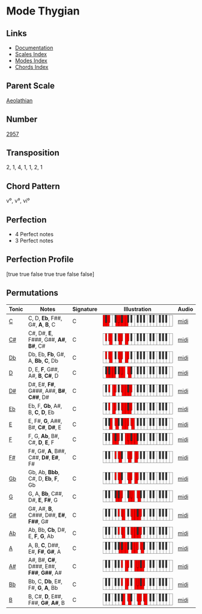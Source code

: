 # Mode Thygian

## Links

- [Documentation](README.md)
- [Scales Index](Scales.md)
- [Modes Index](Modes.md)
- [Chords Index](Chords.md)

## Parent Scale

[Aeolathian](ScaleAeolathian.md)

## Number

[2957](https://ianring.com/musictheory/scales/2957)

## Transposition

2, 1, 4, 1, 1, 2, 1

## Chord Pattern

v⁰, v⁰, vi⁰

## Perfection

- 4 Perfect notes
- 3 Perfect notes

## Perfection Profile

[true true false true true false false]

## Permutations

| Tonic | Notes | Signature | Illustration | Audio |
|-------|-------|-----------|--------------|-------|
| [C](ModeCNaturalThygian.md) | C, D, **Eb**, F##, G#, **A**, **B**, C | C | ![CNaturalThygian](ModeCNaturalThygian.png) | [midi](https://github.com/edipermadi/music/blob/main/docs/ModeCNaturalThygian.mid?raw=true) |
| [C#](ModeCSharpThygian.md) | C#, D#, **E**, F###, G##, **A#**, **B#**, C# | C | ![CSharpThygian](ModeCSharpThygian.png) | [midi](https://github.com/edipermadi/music/blob/main/docs/ModeCSharpThygian.mid?raw=true) |
| [Db](ModeDFlatThygian.md) | Db, Eb, **Fb**, G#, A, **Bb**, **C**, Db | C | ![DFlatThygian](ModeDFlatThygian.png) | [midi](https://github.com/edipermadi/music/blob/main/docs/ModeDFlatThygian.mid?raw=true) |
| [D](ModeDNaturalThygian.md) | D, E, **F**, G##, A#, **B**, **C#**, D | C | ![DNaturalThygian](ModeDNaturalThygian.png) | [midi](https://github.com/edipermadi/music/blob/main/docs/ModeDNaturalThygian.mid?raw=true) |
| [D#](ModeDSharpThygian.md) | D#, E#, **F#**, G###, A##, **B#**, **C##**, D# | C | ![DSharpThygian](ModeDSharpThygian.png) | [midi](https://github.com/edipermadi/music/blob/main/docs/ModeDSharpThygian.mid?raw=true) |
| [Eb](ModeEFlatThygian.md) | Eb, F, **Gb**, A#, B, **C**, **D**, Eb | C | ![EFlatThygian](ModeEFlatThygian.png) | [midi](https://github.com/edipermadi/music/blob/main/docs/ModeEFlatThygian.mid?raw=true) |
| [E](ModeENaturalThygian.md) | E, F#, **G**, A##, B#, **C#**, **D#**, E | C | ![ENaturalThygian](ModeENaturalThygian.png) | [midi](https://github.com/edipermadi/music/blob/main/docs/ModeENaturalThygian.mid?raw=true) |
| [F](ModeFNaturalThygian.md) | F, G, **Ab**, B#, C#, **D**, **E**, F | C | ![FNaturalThygian](ModeFNaturalThygian.png) | [midi](https://github.com/edipermadi/music/blob/main/docs/ModeFNaturalThygian.mid?raw=true) |
| [F#](ModeFSharpThygian.md) | F#, G#, **A**, B##, C##, **D#**, **E#**, F# | C | ![FSharpThygian](ModeFSharpThygian.png) | [midi](https://github.com/edipermadi/music/blob/main/docs/ModeFSharpThygian.mid?raw=true) |
| [Gb](ModeGFlatThygian.md) | Gb, Ab, **Bbb**, C#, D, **Eb**, **F**, Gb | C | ![GFlatThygian](ModeGFlatThygian.png) | [midi](https://github.com/edipermadi/music/blob/main/docs/ModeGFlatThygian.mid?raw=true) |
| [G](ModeGNaturalThygian.md) | G, A, **Bb**, C##, D#, **E**, **F#**, G | C | ![GNaturalThygian](ModeGNaturalThygian.png) | [midi](https://github.com/edipermadi/music/blob/main/docs/ModeGNaturalThygian.mid?raw=true) |
| [G#](ModeGSharpThygian.md) | G#, A#, **B**, C###, D##, **E#**, **F##**, G# | C | ![GSharpThygian](ModeGSharpThygian.png) | [midi](https://github.com/edipermadi/music/blob/main/docs/ModeGSharpThygian.mid?raw=true) |
| [Ab](ModeAFlatThygian.md) | Ab, Bb, **Cb**, D#, E, **F**, **G**, Ab | C | ![AFlatThygian](ModeAFlatThygian.png) | [midi](https://github.com/edipermadi/music/blob/main/docs/ModeAFlatThygian.mid?raw=true) |
| [A](ModeANaturalThygian.md) | A, B, **C**, D##, E#, **F#**, **G#**, A | C | ![ANaturalThygian](ModeANaturalThygian.png) | [midi](https://github.com/edipermadi/music/blob/main/docs/ModeANaturalThygian.mid?raw=true) |
| [A#](ModeASharpThygian.md) | A#, B#, **C#**, D###, E##, **F##**, **G##**, A# | C | ![ASharpThygian](ModeASharpThygian.png) | [midi](https://github.com/edipermadi/music/blob/main/docs/ModeASharpThygian.mid?raw=true) |
| [Bb](ModeBFlatThygian.md) | Bb, C, **Db**, E#, F#, **G**, **A**, Bb | C | ![BFlatThygian](ModeBFlatThygian.png) | [midi](https://github.com/edipermadi/music/blob/main/docs/ModeBFlatThygian.mid?raw=true) |
| [B](ModeBNaturalThygian.md) | B, C#, **D**, E##, F##, **G#**, **A#**, B | C | ![BNaturalThygian](ModeBNaturalThygian.png) | [midi](https://github.com/edipermadi/music/blob/main/docs/ModeBNaturalThygian.mid?raw=true) |
